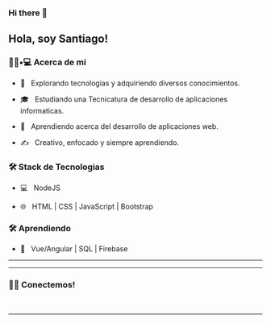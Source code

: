 ### Hi there 👋<h2> Hola, soy Santiago!</h2>
 

<h3> 👨🏻•💻 Acerca de mi </h3>



- 🤔 &nbsp; Explorando tecnologias y adquiriendo diversos conocimientos.

- 🎓 &nbsp; Estudiando una Tecnicatura de desarrollo de aplicaciones informaticas.

- 🌱 &nbsp; Aprendiendo acerca del desarrollo de aplicaciones web.

- ✍️ &nbsp; Creativo, enfocado y siempre aprendiendo.



<h3>🛠 Stack de Tecnologias</h3>



- 💻 &nbsp; NodeJS 

- 🌐 &nbsp; HTML | CSS | JavaScript | Bootstrap

<!--
- 🛢 &nbsp; MongoDB
- 🔧 &nbsp; Git | Postman
- 🖥 &nbsp; Photoshop 
-->



<h3>🛠 Aprendiendo</h3>

- 🔧 &nbsp; Vue/Angular | SQL | Firebase 

<hr>




<hr>



<h3> 🤝🏻 Conectemos! </h3>

<br>










<hr>


